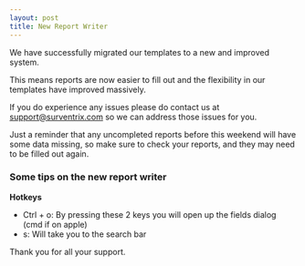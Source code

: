 ```yaml
---
layout: post
title: New Report Writer
---
```


We have successfully migrated our templates to a new and improved system.

This means reports are now easier to fill out and the flexibility in our templates
have improved massively.

If you do experience any issues please do contact us at support@surventrix.com
so we can address those issues for you.

Just a reminder that any uncompleted reports before this weekend will have some
data missing, so make sure to check your reports, and they may need to be filled
out again.

### Some tips on the new report writer

**Hotkeys**

- Ctrl + o: By pressing these 2 keys you will open up the fields dialog (cmd if
  on apple)
- s: Will take you to the search bar



Thank you for all your support.
